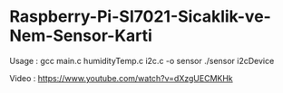 # Raspberry-Pi-SI7021-Sicaklik-ve-Nem-Sensor-Karti

Usage : 
gcc main.c humidityTemp.c i2c.c -o sensor
./sensor i2cDevice

Video : 
https://www.youtube.com/watch?v=dXzgUECMKHk
